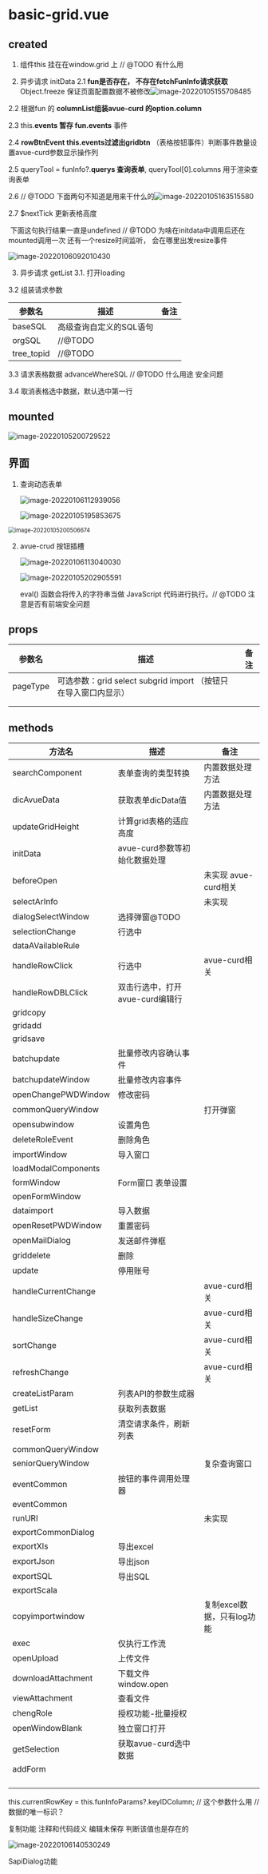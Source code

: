 # basic-grid.vue
## created
1. 组件this 挂在在window.grid 上 // @TODO 有什么用

2. 异步请求 initData
2.1 **fun是否存在， 不存在fetchFunInfo请求获取**
    Object.freeze 保证页面配置数据不被修改![image-20220105155708485](https://gitee.com/yeminshan/photos/raw/master/typro_img_upload/image-20220105155708485.png)

  2.2  根据fun 的 **columnList组装avue-curd 的option.column**

  2.3 this.**events 暂存 fun.events** 事件

  2.4 **rowBtnEvent  this.events过滤出gridbtn** （表格按钮事件）判断事件数量设置avue-curd参数显示操作列

  2.5 queryTool = funInfo?.**querys 查询表单**,  queryTool[0].columns  用于渲染查询表单

  2.6 // @TODO 下面两句不知道是用来干什么的![image-20220105163515580](https://gitee.com/yeminshan/photos/raw/master/typro_img_upload/image-20220105163515580.png)

  2.7  $nextTick 更新表格高度

  ​	下面这句执行结果一直是undefined // @TODO  为啥在initdata中调用后还在mounted调用一次 还有一个resize时间监听， 会在哪里出发resize事件

  ![image-20220106092010430](https://gitee.com/yeminshan/photos/raw/master/typro_img_upload/image-20220106092010430.png)




3. 异步请求 getList
    3.1. 打开loading 

  3.2 组装请求参数

  

| 参数名     | 描述                    | 备注 |
| ---------- | ----------------------- | ---- |
| baseSQL    | 高级查询自定义的SQL语句 |      |
| orgSQL     | //@TODO                 |      |
| tree_topid | //@TODO                 |      |

  3.3 请求表格数据   advanceWhereSQL // @TODO 什么用途   安全问题

  3.4 取消表格选中数据，默认选中第一行







## mounted

![image-20220105200729522](https://gitee.com/yeminshan/photos/raw/master/typro_img_upload/image-20220105200729522.png)

## 界面

1. 查询动态表单

   ![image-20220106112939056](https://gitee.com/yeminshan/photos/raw/master/typro_img_upload/image-20220106112939056.png)

   ![image-20220105195853675](https://gitee.com/yeminshan/photos/raw/master/typro_img_upload/image-20220105195853675.png)

<img src="https://gitee.com/yeminshan/photos/raw/master/typro_img_upload/image-20220105200506674.png" alt="image-20220105200506674" style="zoom:80%;" />

2. avue-crud 按钮插槽

   ![image-20220106113040030](https://gitee.com/yeminshan/photos/raw/master/typro_img_upload/image-20220106113040030.png)

   ![image-20220105202905591](https://gitee.com/yeminshan/photos/raw/master/typro_img_upload/image-20220105202905591.png)

   eval() 函数会将传入的字符串当做 JavaScript 代码进行执行。// @TODO 注意是否有前端安全问题



## props

| 参数名   | 描述                                                         | 备注 |
| -------- | ------------------------------------------------------------ | ---- |
| pageType | 可选参数：grid select subgrid import （按钮只在导入窗口内显示） |      |
|          |                                                              |      |
|          |                                                              |      |

## methods

| 方法名              | 描述                            | 备注                       |
| ------------------- | ------------------------------- | -------------------------- |
| searchComponent     | 表单查询的类型转换              | 内置数据处理方法           |
| dicAvueData         | 获取表单dicData值               | 内置数据处理方法           |
| updateGridHeight    | 计算grid表格的适应高度          |                            |
| initData            | avue-curd参数等初始化数据处理   |                            |
| beforeOpen          |                                 | 未实现 avue-curd相关       |
| selectArInfo        |                                 | 未实现                     |
| dialogSelectWindow  | 选择弹窗@TODO                   |                            |
| selectionChange     | 行选中                          |                            |
| dataAVailableRule   |                                 |                            |
| handleRowClick      | 行选中                          | avue-curd相关              |
| handleRowDBLClick   | 双击行选中，打开avue-curd编辑行 |                            |
| gridcopy            |                                 |                            |
| gridadd             |                                 |                            |
| gridsave            |                                 |                            |
| batchupdate         | 批量修改内容确认事件            |                            |
| batchupdateWindow   | 批量修改内容事件                |                            |
| openChangePWDWindow | 修改密码                        |                            |
| commonQueryWindow   |                                 | 打开弹窗                   |
| opensubwindow       | 设置角色                        |                            |
| deleteRoleEvent     | 删除角色                        |                            |
| importWindow        | 导入窗口                        |                            |
| loadModalComponents |                                 |                            |
| formWindow          | Form窗口 表单设置               |                            |
| openFormWindow      |                                 |                            |
| dataimport          | 导入数据                        |                            |
| openResetPWDWindow  | 重置密码                        |                            |
| openMailDialog      | 发送邮件弹框                    |                            |
| griddelete          | 删除                            |                            |
| update              | 停用账号                        |                            |
| handleCurrentChange |                                 | avue-curd相关              |
| handleSizeChange    |                                 | avue-curd相关              |
| sortChange          |                                 | avue-curd相关              |
| refreshChange       |                                 | avue-curd相关              |
| createListParam     | 列表API的参数生成器             |                            |
| getList             | 获取列表数据                    |                            |
| resetForm           | 清空请求条件，刷新列表          |                            |
| commonQueryWindow   |                                 |                            |
| seniorQueryWindow   |                                 | 复杂查询窗口               |
| eventCommon         | 按钮的事件调用处理器            |                            |
| eventCommon         |                                 |                            |
| runURI              |                                 | 未实现                     |
| exportCommonDialog  |                                 |                            |
| exportXls           | 导出excel                       |                            |
| exportJson          | 导出json                        |                            |
| exportSQL           | 导出SQL                         |                            |
| exportScala         |                                 |                            |
| copyimportwindow    |                                 | 复制excel数据，只有log功能 |
| exec                | 仅执行工作流                    |                            |
| openUpload          | 上传文件                        |                            |
| downloadAttachment  | 下载文件window.open             |                            |
| viewAttachment      | 查看文件                        |                            |
| chengRole           | 授权功能-批量授权               |                            |
| openWindowBlank     | 独立窗口打开                    |                            |
| getSelection        | 获取avue-curd选中数据           |                            |
| addForm             |                                 |                            |
|                     |                                 |                            |
|                     |                                 |                            |
|                     |                                 |                            |
|                     |                                 |                            |

this.currentRowKey = this.funInfoParams?.keyIDColumn; // 这个参数什么用   // 数据的唯一标识？

复制功能 注释和代码歧义  编辑未保存 判断该值也是存在的

![image-20220106140530249](https://gitee.com/yeminshan/photos/raw/master/typro_img_upload/image-20220106140530249.png)

SapiDialog功能